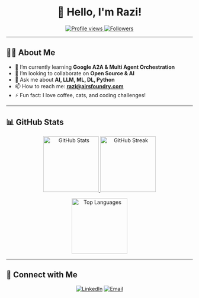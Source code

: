 <h1 align="center">👋 Hello, I'm Razi!</h1>

<p align="center">
  <a href="https://github.com/SleepingFolktales">
    <img src="https://komarev.com/ghpvc/?username=SleepingFolktales&style=flat-square" alt="Profile views"/>
  </a>
  <a href="https://github.com/SleepingFolktales?tab=repositories">
    <img src="https://img.shields.io/github/followers/SleepingFolktales?label=Followers&style=social" alt="Followers"/>
  </a>
</p>

---

## 👨‍💻 About Me

- 🌱 I’m currently learning **Google A2A & Multi Agent Orchestration**
- 👯 I’m looking to collaborate on **Open Source & AI**
- 💬 Ask me about **AI, LLM, ML, DL, Python**
- 📫 How to reach me: **razi@airsfoundry.com**
- ⚡ Fun fact: I love coffee, cats, and coding challenges!

---

## 📊 GitHub Stats

<p align="center">
  <a href="https://github.com/SleepingFolktales">
    <img height="150" src="https://github-readme-stats.vercel.app/api?username=SleepingFolktales&show_icons=true&theme=radical&include_all_commits=true&count_private=true" alt="GitHub Stats"/>
  </a>
  <a href="https://github.com/SleepingFolktales">
    <img height="150" src="https://github-readme-streak-stats.herokuapp.com/?user=SleepingFolktales&theme=radical" alt="GitHub Streak"/>
  </a>
</p>

<p align="center">
  <a href="https://github.com/SleepingFolktales">
    <img height="150" src="https://github-readme-stats.vercel.app/api/top-langs/?username=SleepingFolktales&layout=compact&theme=radical" alt="Top Languages"/>
  </a>
</p>

---

## 🔗 Connect with Me

<p align="center">
  <a href="[https://linkedin.com/in/yourprofile](https://www.linkedin.com/in/razi-ashary/)"><img alt="LinkedIn" src="https://img.shields.io/badge/-LinkedIn-0A66C2?style=flat-square&logo=linkedin&logoColor=white"/></a>
  <a href="razi@arisfoundry.com"><img alt="Email" src="https://img.shields.io/badge/-Email-D14836?style=flat-square&logo=gmail&logoColor=white"/></a>
</p>
